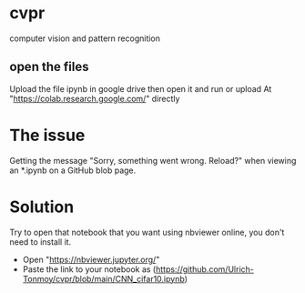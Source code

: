 # cvpr
computer vision and pattern recognition

## open the files
Upload the file ipynb in google drive then open it and run
or upload
At "https://colab.research.google.com/" directly

# **The issue**
Getting the message "Sorry, something went wrong. Reload?" when viewing an *.ipynb on a GitHub blob page.

# **Solution**
Try to open that notebook that you want using nbviewer online, you don't need to install it.

* Open "https://nbviewer.jupyter.org/"
* Paste the link to your notebook as (https://github.com/Ulrich-Tonmoy/cvpr/blob/main/CNN_cifar10.ipynb)
